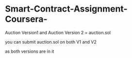 # Smart-Contract-Assignment-Coursera-

Auction Version1 and Auction Version 2 = auction.sol

you can submit auction.sol on both V1 and V2 

as both versions are in it
